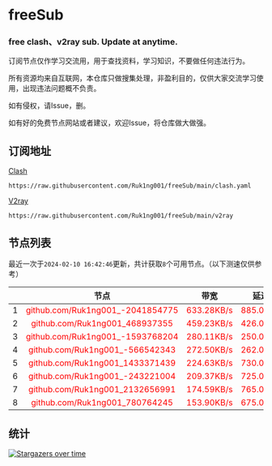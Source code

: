 # freeSub
### free clash、v2ray sub. Update at anytime.

订阅节点仅作学习交流用，用于查找资料，学习知识，不要做任何违法行为。

所有资源均来自互联网，本仓库只做搜集处理，非盈利目的，仅供大家交流学习使用，出现违法问题概不负责。

如有侵权，请Issue，删。

如有好的免费节点网站或者建议，欢迎Issue，将仓库做大做强。

## 订阅地址
[Clash](https://raw.githubusercontent.com/Ruk1ng001/freeSub/main/clash.yaml)
```
https://raw.githubusercontent.com/Ruk1ng001/freeSub/main/clash.yaml
```
[V2ray](https://raw.githubusercontent.com/Ruk1ng001/freeSub/main/v2ray)
```
https://raw.githubusercontent.com/Ruk1ng001/freeSub/main/v2ray
```

## 节点列表

最近一次于`2024-02-10 16:42:46`更新，共计获取`8`个可用节点。（以下测速仅供参考）

|  | 节点 | 带宽 | 延迟 |
|:-:|:--:|:--:|:--:|
 | 1 | <font color=red>github.com/Ruk1ng001_-2041854775</font> | <font color=red>633.28KB/s</font> | <font color=red>885.00ms</font> |
 | 2 | <font color=red>github.com/Ruk1ng001_468937355</font> | <font color=red>459.23KB/s</font> | <font color=red>426.00ms</font> |
 | 3 | <font color=red>github.com/Ruk1ng001_-1593768204</font> | <font color=red>280.11KB/s</font> | <font color=red>250.00ms</font> |
 | 4 | <font color=red>github.com/Ruk1ng001_-566542343</font> | <font color=red>272.50KB/s</font> | <font color=red>262.00ms</font> |
 | 5 | <font color=red>github.com/Ruk1ng001_1433371439</font> | <font color=red>224.63KB/s</font> | <font color=red>730.00ms</font> |
 | 6 | <font color=red>github.com/Ruk1ng001_-243221004</font> | <font color=red>209.37KB/s</font> | <font color=red>725.00ms</font> |
 | 7 | <font color=red>github.com/Ruk1ng001_2132656991</font> | <font color=red>174.59KB/s</font> | <font color=red>765.00ms</font> |
 | 8 | <font color=red>github.com/Ruk1ng001_780764245</font> | <font color=red>153.90KB/s</font> | <font color=red>675.00ms</font> |


## 统计

[![Stargazers over time](https://starchart.cc/Ruk1ng001/freeSub.svg)](https://starchart.cc/Ruk1ng001/freeSub)